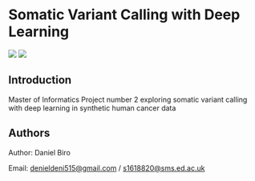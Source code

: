 # Somatic Variant Calling with Deep Learning 
![](https://github.com/stracquadaniolab/project-somatic-variant-calling-with-deep-learning/workflows/Lint%20project/badge.svg)
![](https://github.com/stracquadaniolab/project-somatic-variant-calling-with-deep-learning/workflows/Release%20project/badge.svg)


## Introduction
Master of Informatics Project number 2 exploring somatic variant calling with deep learning in synthetic human cancer data

## Authors

Author: Daniel Biro

Email: denieldeni515@gmail.com / s1618820@sms.ed.ac.uk
